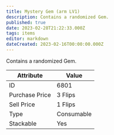 ```yaml
---
title: Mystery Gem (arm LV1)
description: Contains a randomized Gem.
published: true
date: 2023-02-28T21:22:33.000Z
tags: items
editor: markdown
dateCreated: 2023-02-16T00:00:00.000Z
---
```


Contains a randomized Gem.

|Attribute|Value|
|-|-|
|ID|6801|
|Purchase Price|3 Flips|
|Sell Price|1 Flips|
|Type|Consumable|
|Stackable|Yes|

